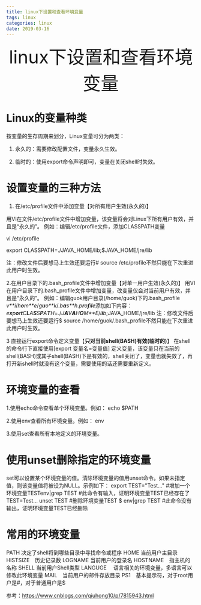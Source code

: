 ```yaml
---
title: linux下设置和查看环境变量
tags: linux
categories: linux
date: 2019-03-16
---
```


<div align='center' ><font size='70'>linux下设置和查看环境变量</font></div>

# Linux的变量种类

按变量的生存周期来划分，Linux变量可分为两类：

1. 永久的：需要修改配置文件，变量永久生效。

2. 临时的：使用export命令声明即可，变量在关闭shell时失效。

# 设置变量的三种方法

1. 在/etc/profile文件中添加变量【对所有用户生效(永久的)】

用VI在文件/etc/profile文件中增加变量，该变量将会对Linux下所有用户有效，并且是“永久的”。 例如：编辑/etc/profile文件，添加CLASSPATH变量 

vi /etc/profile

 export CLASSPATH=./JAVA_HOME/lib;$JAVA_HOME/jre/lib

注：修改文件后要想马上生效还要运行# source /etc/profile不然只能在下次重进此用户时生效。

2.在用户目录下的.bash_profile文件中增加变量【对单一用户生效(永久的)】 用VI在用户目录下的.bash_profile文件中增加变量，改变量仅会对当前用户有效，并且是“永久的”。 例如：编辑guok用户目录(/home/guok)下的.bash_profile *v**i*/*h**o**m**e*/*g**u**o**k*/.*b**a**s**h*.*p**r**o**f**i**l**e*添加如下内容：*e**x**p**o**r**t**C**L**A**S**S**P**A**T**H*=./*J**A**V**A**H**O**M**E*/*l**i**b*;JAVA_HOME/jre/lib 注：修改文件后要想马上生效还要运行$ source /home/guok/.bash_profile不然只能在下次重进此用户时生效。

3 直接运行export命令定义变量【**只对当前shell(BASH)有效(临时的)**】 在shell的命令行下直接使用[export 变量名=变量值] 定义变量，该变量只在当前的shell(BASH)或其子shell(BASH)下是有效的，shell关闭了，变量也就失效了，再打开新shell时就没有这个变量，需要使用的话还需要重新定义。

# 环境变量的查看

1.使用echo命令查看单个环境变量。例如： echo $PATH 

2.使用env查看所有环境变量。例如： env 

3.使用set查看所有本地定义的环境变量。

# 使用unset删除指定的环境变量

set可以设置某个环境变量的值。清除环境变量的值用unset命令。如果未指定值，则该变量值将被设为NULL。示例如下： export TEST="Test..." #增加一个环境变量TESTenv|grep TEST #此命令有输入，证明环境变量TEST已经存在了 TEST=Test... unset TEST #删除环境变量TEST $ env|grep TEST #此命令没有输出，证明环境变量TEST已经删除

# 常用的环境变量

PATH 决定了shell将到哪些目录中寻找命令或程序 HOME 当前用户主目录 HISTSIZE　历史记录数 LOGNAME 当前用户的登录名 HOSTNAME　指主机的名称 SHELL 当前用户Shell类型 LANGUGE 　语言相关的环境变量，多语言可以修改此环境变量 MAIL　当前用户的邮件存放目录 PS1　基本提示符，对于root用户是#，对于普通用户是$

参考：https://www.cnblogs.com/qiuhong10/p/7815943.html